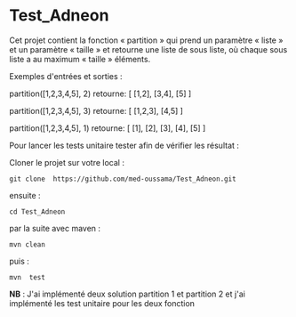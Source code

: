 # Test_Adneon

Cet projet contient la fonction « partition » qui prend un paramètre « liste » et un paramètre « taille » et retourne une liste de sous liste, où chaque sous liste a au maximum « taille » éléments.

Exemples d'entrées et sorties :
                                            
partition([1,2,3,4,5], 2) retourne: [ [1,2], [3,4], [5] ]

partition([1,2,3,4,5], 3) retourne: [ [1,2,3], [4,5] ]

partition([1,2,3,4,5], 1) retourne: [ [1], [2], [3], [4], [5] ]  


Pour lancer les tests unitaire tester afin de vérifier les résultat :

Cloner le projet sur votre local :

`git clone  https://github.com/med-oussama/Test_Adneon.git`

ensuite : 

`cd Test_Adneon`

par la suite avec maven :

  ` mvn clean ` 
  
  puis :
  
  ` mvn  test ` 
  
  
  **NB** : J'ai implémenté deux solution partition 1  et partition 2 et j'ai implémenté les test unitaire pour les deux fonction